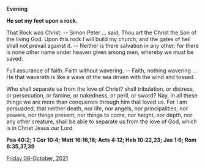 **Evening**

**He set my feet upon a rock.**
 
That Rock was Christ. -- Simon Peter ... said, Thou art the Christ the Son of the living God. Upon this rock I will build my church; and the gates of hell shall not prevail against it. -- Neither is there salvation in any other: for there is none other name under heaven given among men, whereby we must be saved.
 
Full assurance of faith. Faith without wavering. -- Faith, nothing wavering ... He that wavereth is like a wave of the sea driven with the wind and tossed.
 
Who shall separate us from the love of Christ? shall tribulation, or distress, or persecution, or famine, or nakedness, or peril, or sword? Nay, in all these things we are more than conquerors through him that loved us. For I am persuaded, that neither death, nor life, nor angels, nor principalities, nor powers, nor things present, nor things to come, nor height, nor depth, nor any other creature, shall be able to separate us from the love of God, which is in Christ Jesus our Lord.  

**Psa 40:2; 1 Cor 10:4; Matt 16:16,18; Acts 4:12; Heb 10:22,23; Jas 1:6; Rom 8:35,37,39**

[Friday 08-October, 2021](https://t.me/daily_light)
